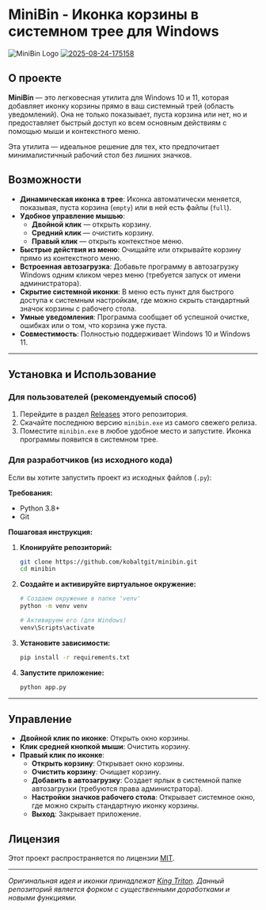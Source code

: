 # MiniBin - Иконка корзины в системном трее для Windows

![MiniBin Logo](https://github.com/user-attachments/assets/f8a610dc-4592-4a3e-bc92-3d835cd8c565) <a href="https://ibb.co/YTDBXk8V"><img src="https://i.ibb.co/VpHYxSDk/2025-08-24-175158.jpg" alt="2025-08-24-175158" border="0"></a>

## О проекте

**MiniBin** — это легковесная утилита для Windows 10 и 11, которая добавляет иконку корзины прямо в ваш системный трей (область уведомлений). Она не только показывает, пуста корзина или нет, но и предоставляет быстрый доступ ко всем основным действиям с помощью мыши и контекстного меню.

Эта утилита — идеальное решение для тех, кто предпочитает минималистичный рабочий стол без лишних значков.

## Возможности

*   **Динамическая иконка в трее**: Иконка автоматически меняется, показывая, пуста корзина (`empty`) или в ней есть файлы (`full`).
*   **Удобное управление мышью**:
    *   **Двойной клик** — открыть корзину.
    *   **Средний клик** — очистить корзину.
    *   **Правый клик** — открыть контекстное меню.
*   **Быстрые действия из меню**: Очищайте или открывайте корзину прямо из контекстного меню.
*   **Встроенная автозагрузка**: Добавьте программу в автозагрузку Windows одним кликом через меню (требуется запуск от имени администратора).
*   **Скрытие системной иконки**: В меню есть пункт для быстрого доступа к системным настройкам, где можно скрыть стандартный значок корзины с рабочего стола.
*   **Умные уведомления**: Программа сообщает об успешной очистке, ошибках или о том, что корзина уже пуста.
*   **Совместимость**: Полностью поддерживает Windows 10 и Windows 11.

---

## Установка и Использование

### Для пользователей (рекомендуемый способ)

1.  Перейдите в раздел [Releases](https://github.com/kobaltgit/minibin/releases) этого репозитория.
2.  Скачайте последнюю версию `minibin.exe` из самого свежего релиза.
3.  Поместите `minibin.exe` в любое удобное место и запустите. Иконка программы появится в системном трее.

### Для разработчиков (из исходного кода)

Если вы хотите запустить проект из исходных файлов (`.py`):

**Требования:**
*   Python 3.8+
*   Git

**Пошаговая инструкция:**

1.  **Клонируйте репозиторий:**
    ```bash
    git clone https://github.com/kobaltgit/minibin.git
    cd minibin
    ```

2.  **Создайте и активируйте виртуальное окружение:**
    ```bash
    # Создаем окружение в папке 'venv'
    python -m venv venv
    
    # Активируем его (для Windows)
    venv\Scripts\activate
    ```

3.  **Установите зависимости:**
    ```bash
    pip install -r requirements.txt
    ```

4.  **Запустите приложение:**
    ```bash
    python app.py 
    ``` 

---

## Управление

*   **Двойной клик по иконке**: Открыть окно корзины.
*   **Клик средней кнопкой мыши**: Очистить корзину.
*   **Правый клик по иконке**:
    *   **Открыть корзину**: Открывает окно корзины.
    *   **Очистить корзину**: Очищает корзину.
    *   **Добавить в автозагрузку**: Создает ярлык в системной папке автозагрузки (требуются права администратора).
    *   **Настройки значков рабочего стола**: Открывает системное окно, где можно скрыть стандартную иконку корзины.
    *   **Выход**: Закрывает приложение.

## Лицензия

Этот проект распространяется по лицензии [MIT](https://choosealicense.com/licenses/mit/).

---
*Оригинальная идея и иконки принадлежат [King Triton](https://github.com/king-tri-ton). Данный репозиторий является форком с существенными доработками и новыми функциями.*